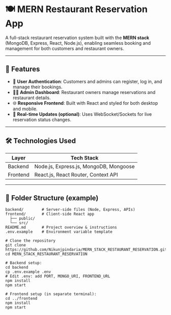 # 🍽️ MERN Restaurant Reservation App

A full-stack restaurant reservation system built with the **MERN stack** (MongoDB, Express, React, Node.js), enabling seamless booking and management for both customers and restaurant owners.

---

## 🚀 Features

- 🔐 **User Authentication**: Customers and admins can register, log in, and manage their bookings.
- 🧑‍💼 **Admin Dashboard**: Restaurant owners manage reservations and restaurant details.
- 🌐 **Responsive Frontend**: Built with React and styled for both desktop and mobile.
- 💬 **Real-time Updates (optional)**: Uses WebSocket/Sockets for live reservation status changes.

---

## 🛠 Technologies Used

| Layer     | Tech Stack                                                            |
|-----------|-----------------------------------------------------------------------|
| Backend   | Node.js, Express.js, MongoDB, Mongoose     |
| Frontend  | React.js, React Router, Context API  |
---

## 📂 Folder Structure (example)

```text
backend/        # Server-side files (Node, Express, APIs)
frontend/       # Client-side React app
  ├── public/
  └── src/
README.md       # Project overview & instructions
.env.example    # Environment variable template

# Clone the repository
git clone https://github.com/Nikunjpindaria/MERN_STACK_RESTAURANT_RESERVATION.git
cd MERN_STACK_RESTAURANT_RESERVATION

# Backend setup:
cd backend
cp .env.example .env
# Edit .env: add PORT, MONGO_URI, FRONTEND_URL
npm install
npm start

# Frontend setup (in separate terminal):
cd ../frontend
npm install
npm start

